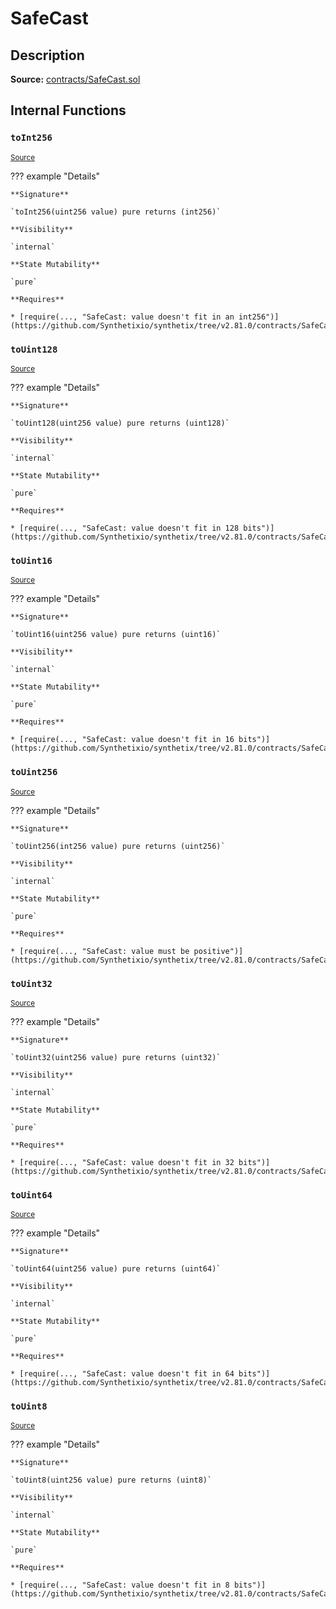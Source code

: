 # SafeCast

## Description

**Source:** [contracts/SafeCast.sol](https://github.com/Synthetixio/synthetix/tree/v2.81.0/contracts/SafeCast.sol)

## Internal Functions

### `toInt256`

<sub>[Source](https://github.com/Synthetixio/synthetix/tree/v2.81.0/contracts/SafeCast.sol#L115)</sub>

??? example "Details"

    **Signature**

    `toInt256(uint256 value) pure returns (int256)`

    **Visibility**

    `internal`

    **State Mutability**

    `pure`

    **Requires**

    * [require(..., "SafeCast: value doesn't fit in an int256")](https://github.com/Synthetixio/synthetix/tree/v2.81.0/contracts/SafeCast.sol#L116)

### `toUint128`

<sub>[Source](https://github.com/Synthetixio/synthetix/tree/v2.81.0/contracts/SafeCast.sol#L31)</sub>

??? example "Details"

    **Signature**

    `toUint128(uint256 value) pure returns (uint128)`

    **Visibility**

    `internal`

    **State Mutability**

    `pure`

    **Requires**

    * [require(..., "SafeCast: value doesn't fit in 128 bits")](https://github.com/Synthetixio/synthetix/tree/v2.81.0/contracts/SafeCast.sol#L32)

### `toUint16`

<sub>[Source](https://github.com/Synthetixio/synthetix/tree/v2.81.0/contracts/SafeCast.sol#L76)</sub>

??? example "Details"

    **Signature**

    `toUint16(uint256 value) pure returns (uint16)`

    **Visibility**

    `internal`

    **State Mutability**

    `pure`

    **Requires**

    * [require(..., "SafeCast: value doesn't fit in 16 bits")](https://github.com/Synthetixio/synthetix/tree/v2.81.0/contracts/SafeCast.sol#L77)

### `toUint256`

<sub>[Source](https://github.com/Synthetixio/synthetix/tree/v2.81.0/contracts/SafeCast.sol#L103)</sub>

??? example "Details"

    **Signature**

    `toUint256(int256 value) pure returns (uint256)`

    **Visibility**

    `internal`

    **State Mutability**

    `pure`

    **Requires**

    * [require(..., "SafeCast: value must be positive")](https://github.com/Synthetixio/synthetix/tree/v2.81.0/contracts/SafeCast.sol#L104)

### `toUint32`

<sub>[Source](https://github.com/Synthetixio/synthetix/tree/v2.81.0/contracts/SafeCast.sol#L61)</sub>

??? example "Details"

    **Signature**

    `toUint32(uint256 value) pure returns (uint32)`

    **Visibility**

    `internal`

    **State Mutability**

    `pure`

    **Requires**

    * [require(..., "SafeCast: value doesn't fit in 32 bits")](https://github.com/Synthetixio/synthetix/tree/v2.81.0/contracts/SafeCast.sol#L62)

### `toUint64`

<sub>[Source](https://github.com/Synthetixio/synthetix/tree/v2.81.0/contracts/SafeCast.sol#L46)</sub>

??? example "Details"

    **Signature**

    `toUint64(uint256 value) pure returns (uint64)`

    **Visibility**

    `internal`

    **State Mutability**

    `pure`

    **Requires**

    * [require(..., "SafeCast: value doesn't fit in 64 bits")](https://github.com/Synthetixio/synthetix/tree/v2.81.0/contracts/SafeCast.sol#L47)

### `toUint8`

<sub>[Source](https://github.com/Synthetixio/synthetix/tree/v2.81.0/contracts/SafeCast.sol#L91)</sub>

??? example "Details"

    **Signature**

    `toUint8(uint256 value) pure returns (uint8)`

    **Visibility**

    `internal`

    **State Mutability**

    `pure`

    **Requires**

    * [require(..., "SafeCast: value doesn't fit in 8 bits")](https://github.com/Synthetixio/synthetix/tree/v2.81.0/contracts/SafeCast.sol#L92)
